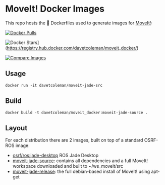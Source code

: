 # MoveIt! Docker Images
This repo hosts the :whale: Dockerfiles used to generate images for [MoveIt!](moveit.ros.org):

[![Docker Pulls](https://img.shields.io/docker/pulls/davetcoleman/moveit_docker.svg?maxAge=2592000)](https://hub.docker.com/r/davetcoleman/moveit_docker/)

![Docker Stars](https://img.shields.io/docker/stars/davetcoleman/moveit_docker.svg)](https://registry.hub.docker.com/davetcoleman/moveit_docker/)

[![Compare Images](https://imagelayers.io/badge/davetcoleman/moveit_docker:latest.svg)](https://imagelayers.io/?images=davetcoleman/moveit_docker:latest)

## Usage

    docker run -it davetcoleman/moveit-jade-src

## Build

    docker build -t davetcoleman/moveit_docker:moveit-jade-source .

## Layout

For each distribution there are 2 images, built on top of a standard OSRF-ROS image:

 - [osrf/ros:jade-desktop](https://github.com/osrf/docker_images/blob/master/ros/jade/jade-desktop/Dockerfile) ROS Jade Desktop
 - [moveit-jade-source](https://github.com/davetcoleman/moveit_docker/blob/master/jade/source/Dockerfile): contains all dependencies and a full MoveIt! workspace downloaded and built to ~/ws_moveit/src
 - [moveit-jade-release](https://github.com/davetcoleman/moveit_docker/blob/master/jade/release/Dockerfile): the full debian-based install of MoveIt! using apt-get
